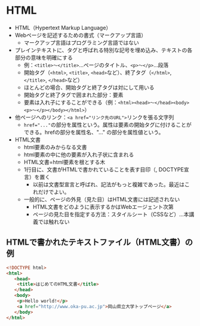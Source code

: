 # HTML

- HTML（Hypertext Markup Language）
- Webページを記述するための書式（マークアップ言語）
  - マークアップ言語はプログラミング言語ではない
- プレインテキストに、タグと呼ばれる特別な記号を埋め込み、テキストの各部分の意味を明確にする
  - 例：`<title>〜</title>`…ページのタイトル、`<p>〜</p>`…段落
  - 開始タグ（`<html>`, `<title>`, `<head>`など）、終了タグ（`</html>`, `</title>`, `</head>`など）
  - ほとんどの場合、開始タグと終了タグは対にして用いる
  - 開始タグと終了タグで囲まれた部分：要素
  - 要素は入れ子にすることができる（例：`<html><head>〜</head><body><p>〜</p></body></html>`）
- 他ページへのリンク：`<a href="リンク先のURL">`リンクを張る文字列</a>
  - `href="..."`の部分を属性という。属性は要素の開始タグに付けることができる。hrefの部分を属性名、"..." の部分を属性値という。
- HTML文書
  - html要素のみからなる文書
  - html要素の中に他の要素が入れ子状に含まれる
  - HTML文書=html要素を根とする木
  - 1行目に、文書がHTMLで書かれていることを表す目印（<!DOCTYPE html>, DOCTYPE宣言）を置く
    - 以前は文書型宣言と呼ばれ、記法がもっと複雑であった。最近はこれだけでよい。
  - 一般的に、ページの外見（見た目）はHTML文書には記述されない
    - HTML文書をどのように表示するかはWebエージェント次第
    - ページの見た目を指定する方法：スタイルシート（CSSなど）…本講義では触れない

## HTMLで書かれたテキストファイル（HTML文書）の例

``` html
<!DOCTYPE html>
<html>
   <head>
	<title>はじめてのHTML文書</title>
   </head>
   <body>
	<p>Hello world!</p>
	<a href="http://www.oka-pu.ac.jp">岡山県立大学トップページ</a>
   </body>
</html>
```
